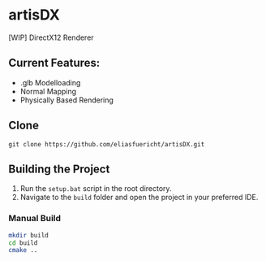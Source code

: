 # artisDX
[WIP] DirectX12 Renderer

## Current Features:
- .glb Modelloading
- Normal Mapping
- Physically Based Rendering

## Clone
```git clone https://github.com/eliasfuericht/artisDX.git```

## Building the Project
1. Run the `setup.bat` script in the root directory.
2. Navigate to the `build` folder and open the project in your preferred IDE.

### Manual Build
   ```bash
   mkdir build
   cd build
   cmake ..
   ```
   
